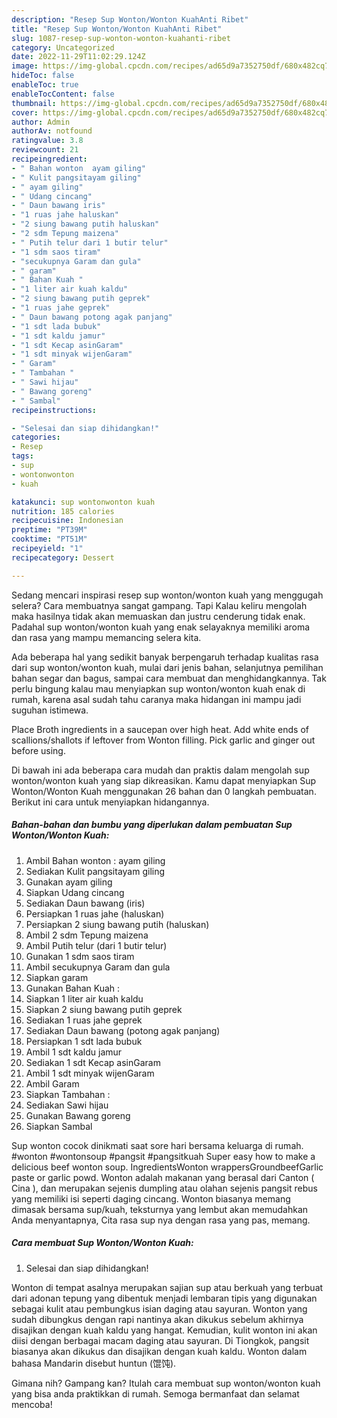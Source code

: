 ```yaml
---
description: "Resep Sup Wonton/Wonton KuahAnti Ribet"
title: "Resep Sup Wonton/Wonton KuahAnti Ribet"
slug: 1087-resep-sup-wonton-wonton-kuahanti-ribet
category: Uncategorized
date: 2022-11-29T11:02:29.124Z
image: https://img-global.cpcdn.com/recipes/ad65d9a7352750df/680x482cq70/sup-wontonwonton-kuah-foto-resep-utama.jpg
hideToc: false
enableToc: true
enableTocContent: false
thumbnail: https://img-global.cpcdn.com/recipes/ad65d9a7352750df/680x482cq70/sup-wontonwonton-kuah-foto-resep-utama.jpg
cover: https://img-global.cpcdn.com/recipes/ad65d9a7352750df/680x482cq70/sup-wontonwonton-kuah-foto-resep-utama.jpg
author: Admin
authorAv: notfound
ratingvalue: 3.8
reviewcount: 21
recipeingredient:
- " Bahan wonton  ayam giling"
- " Kulit pangsitayam giling"
- " ayam giling"
- " Udang cincang"
- " Daun bawang iris"
- "1 ruas jahe haluskan"
- "2 siung bawang putih haluskan"
- "2 sdm Tepung maizena"
- " Putih telur dari 1 butir telur"
- "1 sdm saos tiram"
- "secukupnya Garam dan gula"
- " garam"
- " Bahan Kuah "
- "1 liter air kuah kaldu"
- "2 siung bawang putih geprek"
- "1 ruas jahe geprek"
- " Daun bawang potong agak panjang"
- "1 sdt lada bubuk"
- "1 sdt kaldu jamur"
- "1 sdt Kecap asinGaram"
- "1 sdt minyak wijenGaram"
- " Garam"
- " Tambahan "
- " Sawi hijau"
- " Bawang goreng"
- " Sambal"
recipeinstructions:

- "Selesai dan siap dihidangkan!"
categories:
- Resep
tags:
- sup
- wontonwonton
- kuah

katakunci: sup wontonwonton kuah 
nutrition: 185 calories
recipecuisine: Indonesian
preptime: "PT39M"
cooktime: "PT51M"
recipeyield: "1"
recipecategory: Dessert

---
```



Sedang mencari inspirasi resep sup wonton/wonton kuah yang menggugah selera? Cara membuatnya sangat gampang. Tapi Kalau keliru mengolah maka hasilnya tidak akan memuaskan dan justru cenderung tidak enak. Padahal sup wonton/wonton kuah yang enak selayaknya memiliki aroma dan rasa yang mampu memancing selera kita.


Ada beberapa hal yang sedikit banyak berpengaruh terhadap kualitas rasa dari sup wonton/wonton kuah, mulai dari jenis bahan, selanjutnya pemilihan bahan segar dan bagus, sampai cara membuat dan menghidangkannya. Tak perlu bingung kalau mau menyiapkan sup wonton/wonton kuah enak di rumah, karena asal sudah tahu caranya maka hidangan ini mampu jadi suguhan istimewa.

Place Broth ingredients in a saucepan over high heat. Add white ends of scallions/shallots if leftover from Wonton filling. Pick garlic and ginger out before using.


Di bawah ini ada beberapa cara mudah dan praktis dalam mengolah sup wonton/wonton kuah yang siap dikreasikan. Kamu dapat menyiapkan Sup Wonton/Wonton Kuah menggunakan 26 bahan dan 0 langkah pembuatan. Berikut ini cara untuk menyiapkan hidangannya.

<!--inarticleads1-->

##### Bahan-bahan dan bumbu yang diperlukan dalam pembuatan Sup Wonton/Wonton Kuah:

1. Ambil  Bahan wonton : ayam giling
1. Sediakan  Kulit pangsitayam giling
1. Gunakan  ayam giling
1. Siapkan  Udang cincang
1. Sediakan  Daun bawang (iris)
1. Persiapkan 1 ruas jahe (haluskan)
1. Persiapkan 2 siung bawang putih (haluskan)
1. Ambil 2 sdm Tepung maizena
1. Ambil  Putih telur (dari 1 butir telur)
1. Gunakan 1 sdm saos tiram
1. Ambil secukupnya Garam dan gula
1. Siapkan  garam
1. Gunakan  Bahan Kuah :
1. Siapkan 1 liter air kuah kaldu
1. Siapkan 2 siung bawang putih geprek
1. Sediakan 1 ruas jahe geprek
1. Sediakan  Daun bawang (potong agak panjang)
1. Persiapkan 1 sdt lada bubuk
1. Ambil 1 sdt kaldu jamur
1. Sediakan 1 sdt Kecap asinGaram
1. Ambil 1 sdt minyak wijenGaram
1. Ambil  Garam
1. Siapkan  Tambahan :
1. Sediakan  Sawi hijau
1. Gunakan  Bawang goreng
1. Siapkan  Sambal


Sup wonton cocok dinikmati saat sore hari bersama keluarga di rumah. #wonton #wontonsoup #pangsit #pangsitkuah Super easy how to make a delicious beef wonton soup. IngredientsWonton wrappersGroundbeefGarlic paste or garlic powd. Wonton adalah makanan yang berasal dari Canton ( Cina ), dan merupakan sejenis dumpling atau olahan sejenis pangsit rebus yang memiliki isi seperti daging cincang. Wonton biasanya memang dimasak bersama sup/kuah, teksturnya yang lembut akan memudahkan Anda menyantapnya, Cita rasa sup nya dengan rasa yang pas, memang. 

<!--inarticleads2-->

##### Cara membuat Sup Wonton/Wonton Kuah:


1. Selesai dan siap dihidangkan!

Wonton di tempat asalnya merupakan sajian sup atau berkuah yang terbuat dari adonan tepung yang dibentuk menjadi lembaran tipis yang digunakan sebagai kulit atau pembungkus isian daging atau sayuran. Wonton yang sudah dibungkus dengan rapi nantinya akan dikukus sebelum akhirnya disajikan dengan kuah kaldu yang hangat. Kemudian, kulit wonton ini akan diisi dengan berbagai macam daging atau sayuran. Di Tiongkok, pangsit biasanya akan dikukus dan disajikan dengan kuah kaldu. Wonton dalam bahasa Mandarin disebut huntun (馄饨). 

Gimana nih? Gampang kan? Itulah cara membuat sup wonton/wonton kuah yang bisa anda praktikkan di rumah. Semoga bermanfaat dan selamat mencoba!
